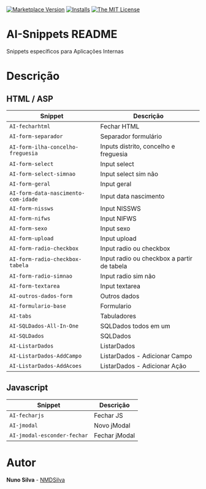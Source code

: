 [![Marketplace Version](https://vsmarketplacebadge.apphb.com/version/NMSilva.aisnippets.svg?style=flat-square)](https://marketplace.visualstudio.com/items?itemName=NMSilva.aisnippets)
[![Installs](https://vsmarketplacebadge.apphb.com/installs-short/NMSilva.aisnippets.svg?style=flat-square)](https://marketplace.visualstudio.com/items?itemName=NMSilva.aisnippets)
[![The MIT License](https://img.shields.io/badge/license-MIT-orange.svg?style=flat-square)](http://opensource.org/licenses/MIT)

# AI-Snippets README

Snippets específicos para Aplicações Internas

# Descrição

## HTML / ASP

| Snippet                             | Descrição                                  |
| ----------------------------------- | ------------------------------------------ |
| `AI-fecharhtml`                     | Fechar HTML                                |
| `AI-form-separador`                 | Separador formulário                       |
| `AI-form-ilha-concelho-freguesia`   | Inputs distrito, concelho e freguesia      |
| `AI-form-select`                    | Input select                               |
| `AI-form-select-simnao`             | Input select sim não                       |
| `AI-form-geral`                     | Input geral                                |
| `AI-form-data-nascimento-com-idade` | Input data nascimento                      |
| `AI-form-nissws`                    | Input NISSWS                               |
| `AI-form-nifws`                     | Input NIFWS                                |
| `AI-form-sexo`                      | Input sexo                                 |
| `AI-form-upload`                    | Input upload                               |
| `AI-form-radio-checkbox`            | Input radio ou checkbox                    |
| `AI-form-radio-checkbox-tabela`     | Input radio ou checkbox a partir de tabela |
| `AI-form-radio-simnao`              | Input radio sim não                        |
| `AI-form-textarea`                  | Input textarea                             |
| `AI-outros-dados-form`              | Outros dados                               |
| `AI-formulario-base`                | Formulario                                 |
| `AI-tabs`                           | Tabuladores                                |
| `AI-SQLDados-All-In-One`            | SQLDados todos em um                       |
| `AI-SQLDados`                       | SQLDados                                   |
| `AI-ListarDados`                    | ListarDados                                |
| `AI-ListarDados-AddCampo`           | ListarDados - Adicionar Campo              |
| `AI-ListarDados-AddAcoes`           | ListarDados - Adicionar Ação               |

## Javascript

| Snippet                     | Descrição     |
| --------------------------- | ------------- |
| `AI-fecharjs`               | Fechar JS     |
| `AI-jmodal`                 | Novo jModal   |
| `AI-jmodal-esconder-fechar` | Fechar jModal |

# Autor

**Nuno Silva** - [NMDSilva](https://github.com/NMDSilva)
